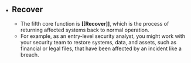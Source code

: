 - ## Recover
	- The fifth core function is **[[Recover]]**, which is the process of returning affected systems back to normal operation. 
	- For example, as an entry-level security analyst, you might work with your security team to restore systems, data, and assets, such as financial or legal files, that have been affected by an incident like a breach. 